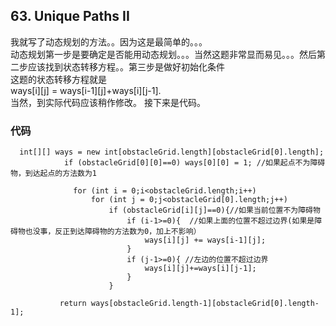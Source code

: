 ## 63. Unique Paths II
我就写了动态规划的方法。。因为这是最简单的。。。  
动态规划第一步是要确定是否能用动态规划。。。当然这题非常显而易见。。。然后第二步应该找到状态转移方程。。第三步是做好初始化条件  
这题的状态转移方程就是  
ways[i][j] = ways[i-1][j]+ways[i][j-1].   
当然，到实际代码应该稍作修改。
接下来是代码。  
### 代码
```
  int[][] ways = new int[obstacleGrid.length][obstacleGrid[0].length];
            if (obstacleGrid[0][0]==0) ways[0][0] = 1; //如果起点不为障碍物，到达起点的方法数为1

              for (int i = 0;i<obstacleGrid.length;i++)
                  for (int j = 0;j<obstacleGrid[0].length;j++)
                      if (obstacleGrid[i][j]==0){//如果当前位置不为障碍物
                          if (i-1>=0){  //如果上面的位置不超过边界(如果是障碍物也没事，反正到达障碍物的方法数为0，加上不影响）
                              ways[i][j] += ways[i-1][j];
                          }
                          if (j-1>=0){ //左边的位置不超过边界
                              ways[i][j]+=ways[i][j-1];
                          }
                      }

           return ways[obstacleGrid.length-1][obstacleGrid[0].length-1];